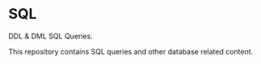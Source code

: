 # SQL
DDL &amp; DML SQL Queries.

This repository contains SQL queries and other database related content.
